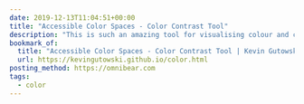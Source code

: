 ```yaml
---
date: 2019-12-13T11:04:51+00:00
title: "Accessible Color Spaces - Color Contrast Tool"
description: "This is such an amazing tool for visualising colour and contrast that'll help you confidently meet your accessibility requirements. It can even provide closest accessible colours, so it really takes away a huge amount of the manual work and difficulty in choosing accessible contrasting colours."
bookmark_of:
  title: "Accessible Color Spaces - Color Contrast Tool | Kevin Gutowski"
  url: https://kevingutowski.github.io/color.html
posting_method: https://omnibear.com
tags:
  - color
---
```

